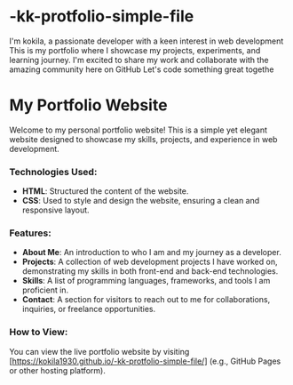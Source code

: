 # -kk-protfolio-simple-file
I'm kokila, a passionate developer with a keen interest in  web development This is my portfolio where I showcase my projects, experiments, and learning journey. I'm excited to share my work and collaborate with the amazing community here on GitHub Let's code something great togethe
# My Portfolio Website

Welcome to my personal portfolio website! This is a simple yet elegant website designed to showcase my skills, projects, and experience in web development.

### Technologies Used:
- **HTML**: Structured the content of the website.
- **CSS**: Used to style and design the website, ensuring a clean and responsive layout.

### Features:
- **About Me**: An introduction to who I am and my journey as a developer.
- **Projects**: A collection of web development projects I have worked on, demonstrating my skills in both front-end and back-end technologies.
- **Skills**: A list of programming languages, frameworks, and tools I am proficient in.
- **Contact**: A section for visitors to reach out to me for collaborations, inquiries, or freelance opportunities.

### How to View:
You can view the live portfolio website by visiting [https://kokila1930.github.io/-kk-protfolio-simple-file/] (e.g., GitHub Pages or other hosting platform).


